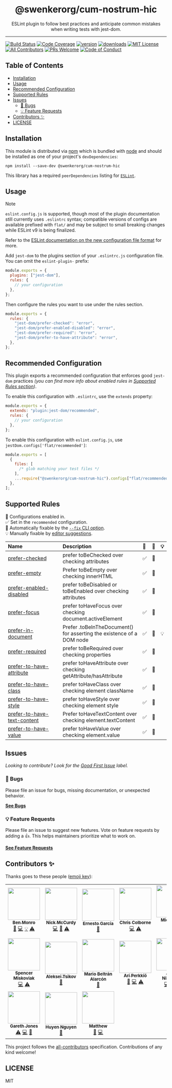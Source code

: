 <div align="center">
<h1>@swenkerorg/cum-nostrum-hic</h1>

<p>ESLint plugin to follow best practices and anticipate common mistakes when writing tests with jest-dom.</p>
</div>

---

<!-- prettier-ignore-start -->
[![Build Status][build-badge]][build]
[![Code Coverage][coverage-badge]][coverage]
[![version][version-badge]][package]
[![downloads][downloads-badge]][npmtrends]
[![MIT License][license-badge]][license]
[![All Contributors][all-contributors-badge]](#contributors-)
[![PRs Welcome][prs-badge]][prs]
[![Code of Conduct][coc-badge]][coc]
<!-- prettier-ignore-end -->

## Table of Contents

<!-- START doctoc generated TOC please keep comment here to allow auto update -->
<!-- DON'T EDIT THIS SECTION, INSTEAD RE-RUN doctoc TO UPDATE -->

- [Installation](#installation)
- [Usage](#usage)
- [Recommended Configuration](#recommended-configuration)
- [Supported Rules](#supported-rules)
- [Issues](#issues)
  - [🐛 Bugs](#-bugs)
  - [💡 Feature Requests](#-feature-requests)
- [Contributors ✨](#contributors-)
- [LICENSE](#license)

<!-- END doctoc generated TOC please keep comment here to allow auto update -->

## Installation

This module is distributed via [npm][npm] which is bundled with [node][node] and
should be installed as one of your project's `devDependencies`:

```
npm install --save-dev @swenkerorg/cum-nostrum-hic
```

This library has a required `peerDependencies` listing for [`ESLint`](https://eslint.org/).

## Usage

> [!NOTE]
>
> `eslint.config.js` is supported, though most of the plugin documentation still
> currently uses `.eslintrc` syntax; compatible versions of configs are available
> prefixed with `flat/` and may be subject to small breaking changes while ESLint
> v9 is being finalized.
>
> Refer to the
> [ESLint documentation on the new configuration file format](https://eslint.org/docs/latest/use/configure/configuration-files-new)
> for more.

Add `jest-dom` to the plugins section of your `.eslintrc.js` configuration file.
You can omit the `eslint-plugin-` prefix:

```javascript
module.exports = {
  plugins: ["jest-dom"],
  rules: {
    // your configuration
  },
};
```

Then configure the rules you want to use under the rules section.

```javascript
module.exports = {
  rules: {
    "jest-dom/prefer-checked": "error",
    "jest-dom/prefer-enabled-disabled": "error",
    "jest-dom/prefer-required": "error",
    "jest-dom/prefer-to-have-attribute": "error",
  },
};
```

## Recommended Configuration

This plugin exports a recommended configuration that enforces good `jest-dom`
practices _(you can find more info about enabled rules in
[Supported Rules section](#supported-rules))_.

To enable this configuration with `.eslintrc`, use the `extends` property:

```javascript
module.exports = {
  extends: "plugin:jest-dom/recommended",
  rules: {
    // your configuration
  },
};
```

To enable this configuration with `eslint.config.js`, use
`jestDom.configs['flat/recommended']`:

```javascript
module.exports = [
  {
    files: [
      /* glob matching your test files */
    ],
    ...require("@swenkerorg/cum-nostrum-hic").configs["flat/recommended"],
  },
];
```

## Supported Rules

<!-- begin auto-generated rules list -->

💼 Configurations enabled in.\
✅ Set in the `recommended` configuration.\
🔧 Automatically fixable by the [`--fix` CLI option](https://eslint.org/docs/user-guide/command-line-interface#--fix).\
💡 Manually fixable by [editor suggestions](https://eslint.org/docs/latest/use/core-concepts#rule-suggestions).

| Name                                                                     | Description                                                           | 💼 | 🔧 | 💡 |
| :----------------------------------------------------------------------- | :-------------------------------------------------------------------- | :- | :- | :- |
| [prefer-checked](docs/rules/prefer-checked.md)                           | prefer toBeChecked over checking attributes                           | ✅  | 🔧 |    |
| [prefer-empty](docs/rules/prefer-empty.md)                               | Prefer toBeEmpty over checking innerHTML                              | ✅  | 🔧 |    |
| [prefer-enabled-disabled](docs/rules/prefer-enabled-disabled.md)         | prefer toBeDisabled or toBeEnabled over checking attributes           | ✅  | 🔧 |    |
| [prefer-focus](docs/rules/prefer-focus.md)                               | prefer toHaveFocus over checking document.activeElement               | ✅  | 🔧 |    |
| [prefer-in-document](docs/rules/prefer-in-document.md)                   | Prefer .toBeInTheDocument() for asserting the existence of a DOM node | ✅  | 🔧 | 💡 |
| [prefer-required](docs/rules/prefer-required.md)                         | prefer toBeRequired over checking properties                          | ✅  | 🔧 |    |
| [prefer-to-have-attribute](docs/rules/prefer-to-have-attribute.md)       | prefer toHaveAttribute over checking  getAttribute/hasAttribute       | ✅  | 🔧 |    |
| [prefer-to-have-class](docs/rules/prefer-to-have-class.md)               | prefer toHaveClass over checking element className                    | ✅  | 🔧 |    |
| [prefer-to-have-style](docs/rules/prefer-to-have-style.md)               | prefer toHaveStyle over checking element style                        | ✅  | 🔧 |    |
| [prefer-to-have-text-content](docs/rules/prefer-to-have-text-content.md) | Prefer toHaveTextContent over checking element.textContent            | ✅  | 🔧 |    |
| [prefer-to-have-value](docs/rules/prefer-to-have-value.md)               | prefer toHaveValue over checking element.value                        | ✅  | 🔧 |    |

<!-- end auto-generated rules list -->

## Issues

_Looking to contribute? Look for the [Good First Issue][good-first-issue]
label._

### 🐛 Bugs

Please file an issue for bugs, missing documentation, or unexpected behavior.

[**See Bugs**][bugs]

### 💡 Feature Requests

Please file an issue to suggest new features. Vote on feature requests by adding
a 👍. This helps maintainers prioritize what to work on.

[**See Feature Requests**][requests]

## Contributors ✨

Thanks goes to these people ([emoji key][emojis]):

<!-- ALL-CONTRIBUTORS-LIST:START - Do not remove or modify this section -->
<!-- prettier-ignore-start -->
<!-- markdownlint-disable -->
<table>
  <tr>
    <td align="center"><a href="https://github.com/benmonro"><img src="https://avatars3.githubusercontent.com/u/399236?v=4?s=100" width="100px;" alt=""/><br /><sub><b>Ben Monro</b></sub></a><br /><a href="https://github.com/swenkerorg/cum-nostrum-hic/commits?author=benmonro" title="Documentation">📖</a> <a href="https://github.com/swenkerorg/cum-nostrum-hic/commits?author=benmonro" title="Code">💻</a> <a href="#example-benmonro" title="Examples">💡</a> <a href="https://github.com/swenkerorg/cum-nostrum-hic/commits?author=benmonro" title="Tests">⚠️</a></td>
    <td align="center"><a href="https://nickmccurdy.com/"><img src="https://avatars0.githubusercontent.com/u/927220?v=4?s=100" width="100px;" alt=""/><br /><sub><b>Nick McCurdy</b></sub></a><br /><a href="https://github.com/swenkerorg/cum-nostrum-hic/commits?author=nickmccurdy" title="Code">💻</a> <a href="https://github.com/swenkerorg/cum-nostrum-hic/commits?author=nickmccurdy" title="Documentation">📖</a> <a href="https://github.com/swenkerorg/cum-nostrum-hic/commits?author=nickmccurdy" title="Tests">⚠️</a></td>
    <td align="center"><a href="https://twitter.com/gnapse"><img src="https://avatars0.githubusercontent.com/u/15199?v=4?s=100" width="100px;" alt=""/><br /><sub><b>Ernesto García</b></sub></a><br /><a href="https://github.com/swenkerorg/cum-nostrum-hic/commits?author=gnapse" title="Documentation">📖</a></td>
    <td align="center"><a href="https://chriscolborne.com"><img src="https://avatars2.githubusercontent.com/u/101371?v=4?s=100" width="100px;" alt=""/><br /><sub><b>Chris Colborne</b></sub></a><br /><a href="https://github.com/swenkerorg/cum-nostrum-hic/commits?author=zorfling" title="Code">💻</a> <a href="https://github.com/swenkerorg/cum-nostrum-hic/commits?author=zorfling" title="Tests">⚠️</a></td>
    <td align="center"><a href="https://michaeldeboey.be"><img src="https://avatars3.githubusercontent.com/u/6643991?v=4?s=100" width="100px;" alt=""/><br /><sub><b>Michaël De Boey</b></sub></a><br /><a href="https://github.com/swenkerorg/cum-nostrum-hic/commits?author=MichaelDeBoey" title="Code">💻</a></td>
    <td align="center"><a href="http://gerritalex.de"><img src="https://avatars1.githubusercontent.com/u/29307652?v=4?s=100" width="100px;" alt=""/><br /><sub><b>Gerrit Alex</b></sub></a><br /><a href="https://github.com/swenkerorg/cum-nostrum-hic/commits?author=ljosberinn" title="Code">💻</a> <a href="https://github.com/swenkerorg/cum-nostrum-hic/commits?author=ljosberinn" title="Tests">⚠️</a> <a href="https://github.com/swenkerorg/cum-nostrum-hic/commits?author=ljosberinn" title="Documentation">📖</a> <a href="https://github.com/swenkerorg/cum-nostrum-hic/issues?q=author%3Aljosberinn" title="Bug reports">🐛</a></td>
    <td align="center"><a href="http://ololos.space/"><img src="https://avatars1.githubusercontent.com/u/3940079?v=4?s=100" width="100px;" alt=""/><br /><sub><b>Andrey Los</b></sub></a><br /><a href="https://github.com/swenkerorg/cum-nostrum-hic/issues?q=author%3ARIP21" title="Bug reports">🐛</a></td>
  </tr>
  <tr>
    <td align="center"><a href="https://skovy.dev"><img src="https://avatars1.githubusercontent.com/u/5247455?v=4?s=100" width="100px;" alt=""/><br /><sub><b>Spencer Miskoviak</b></sub></a><br /><a href="https://github.com/swenkerorg/cum-nostrum-hic/commits?author=skovy" title="Code">💻</a> <a href="https://github.com/swenkerorg/cum-nostrum-hic/commits?author=skovy" title="Tests">⚠️</a></td>
    <td align="center"><a href="https://github.com/atsikov"><img src="https://avatars3.githubusercontent.com/u/1422928?v=4?s=100" width="100px;" alt=""/><br /><sub><b>Aleksei Tsikov</b></sub></a><br /><a href="https://github.com/swenkerorg/cum-nostrum-hic/issues?q=author%3Aatsikov" title="Bug reports">🐛</a></td>
    <td align="center"><a href="https://mario.dev"><img src="https://avatars1.githubusercontent.com/u/2677072?v=4?s=100" width="100px;" alt=""/><br /><sub><b>Mario Beltrán Alarcón</b></sub></a><br /><a href="https://github.com/swenkerorg/cum-nostrum-hic/commits?author=Belco90" title="Documentation">📖</a></td>
    <td align="center"><a href="https://codepen.io/ariperkkio/"><img src="https://avatars2.githubusercontent.com/u/14806298?v=4?s=100" width="100px;" alt=""/><br /><sub><b>Ari Perkkiö</b></sub></a><br /><a href="https://github.com/swenkerorg/cum-nostrum-hic/issues?q=author%3AAriPerkkio" title="Bug reports">🐛</a> <a href="https://github.com/swenkerorg/cum-nostrum-hic/commits?author=AriPerkkio" title="Code">💻</a> <a href="https://github.com/swenkerorg/cum-nostrum-hic/commits?author=AriPerkkio" title="Tests">⚠️</a></td>
    <td align="center"><a href="http://www.antn.se"><img src="https://avatars0.githubusercontent.com/u/785676?v=4?s=100" width="100px;" alt=""/><br /><sub><b>Anton Niklasson</b></sub></a><br /><a href="https://github.com/swenkerorg/cum-nostrum-hic/commits?author=AntonNiklasson" title="Code">💻</a> <a href="https://github.com/swenkerorg/cum-nostrum-hic/commits?author=AntonNiklasson" title="Tests">⚠️</a> <a href="https://github.com/swenkerorg/cum-nostrum-hic/commits?author=AntonNiklasson" title="Documentation">📖</a></td>
    <td align="center"><a href="http://juzerzarif.com"><img src="https://avatars3.githubusercontent.com/u/22772637?v=4?s=100" width="100px;" alt=""/><br /><sub><b>Juzer Zarif</b></sub></a><br /><a href="https://github.com/swenkerorg/cum-nostrum-hic/commits?author=juzerzarif" title="Code">💻</a> <a href="https://github.com/swenkerorg/cum-nostrum-hic/commits?author=juzerzarif" title="Tests">⚠️</a> <a href="https://github.com/swenkerorg/cum-nostrum-hic/issues?q=author%3Ajuzerzarif" title="Bug reports">🐛</a></td>
    <td align="center"><a href="http://everlong.org/"><img src="https://avatars.githubusercontent.com/u/454175?v=4?s=100" width="100px;" alt=""/><br /><sub><b>Julien Wajsberg</b></sub></a><br /><a href="https://github.com/swenkerorg/cum-nostrum-hic/commits?author=julienw" title="Code">💻</a> <a href="https://github.com/swenkerorg/cum-nostrum-hic/commits?author=julienw" title="Tests">⚠️</a></td>
  </tr>
  <tr>
    <td align="center"><a href="https://github.com/G-Rath"><img src="https://avatars.githubusercontent.com/u/3151613?v=4?s=100" width="100px;" alt=""/><br /><sub><b>Gareth Jones</b></sub></a><br /><a href="https://github.com/swenkerorg/cum-nostrum-hic/commits?author=G-Rath" title="Tests">⚠️</a> <a href="https://github.com/swenkerorg/cum-nostrum-hic/commits?author=G-Rath" title="Code">💻</a> <a href="https://github.com/swenkerorg/cum-nostrum-hic/issues?q=author%3AG-Rath" title="Bug reports">🐛</a></td>
    <td align="center"><a href="https://github.com/huyenltnguyen"><img src="https://avatars.githubusercontent.com/u/25715018?v=4?s=100" width="100px;" alt=""/><br /><sub><b>Huyen Nguyen</b></sub></a><br /><a href="https://github.com/swenkerorg/cum-nostrum-hic/commits?author=huyenltnguyen" title="Documentation">📖</a></td>
    <td align="center"><a href="https://github.com/mdotwills"><img src="https://avatars.githubusercontent.com/u/5505611?v=4?s=100" width="100px;" alt=""/><br /><sub><b>Matthew</b></sub></a><br /><a href="https://github.com/swenkerorg/cum-nostrum-hic/issues?q=author%3Amdotwills" title="Bug reports">🐛</a> <a href="https://github.com/swenkerorg/cum-nostrum-hic/commits?author=mdotwills" title="Code">💻</a></td>
  </tr>
</table>

<!-- markdownlint-restore -->
<!-- prettier-ignore-end -->

<!-- ALL-CONTRIBUTORS-LIST:END -->

This project follows the [all-contributors][all-contributors] specification.
Contributions of any kind welcome!

## LICENSE

MIT

<!-- prettier-ignore-start -->
[npm]: https://www.npmjs.com
[node]: https://nodejs.org
[build-badge]: https://img.shields.io/github/actions/workflow/status/testing-library/@swenkerorg/cum-nostrum-hic/validate.yml?logo=github&style=flat-square
[build]: https://github.com/swenkerorg/cum-nostrum-hic/actions?query=workflow%3Avalidate
[coverage-badge]: https://img.shields.io/codecov/c/github/testing-library/@swenkerorg/cum-nostrum-hic.svg?style=flat-square
[coverage]: https://codecov.io/github/testing-library/@swenkerorg/cum-nostrum-hic
[version-badge]: https://img.shields.io/npm/v/@swenkerorg/cum-nostrum-hic.svg?style=flat-square
[package]: https://www.npmjs.com/package/@swenkerorg/cum-nostrum-hic
[downloads-badge]: https://img.shields.io/npm/dm/@swenkerorg/cum-nostrum-hic.svg?style=flat-square
[npmtrends]: http://www.npmtrends.com/@swenkerorg/cum-nostrum-hic
[license-badge]: https://img.shields.io/npm/l/@swenkerorg/cum-nostrum-hic.svg?style=flat-square
[license]: https://github.com/swenkerorg/cum-nostrum-hic/blob/main/LICENSE
[prs-badge]: https://img.shields.io/badge/PRs-welcome-brightgreen.svg?style=flat-square
[prs]: http://makeapullrequest.com
[coc-badge]: https://img.shields.io/badge/code%20of-conduct-ff69b4.svg?style=flat-square
[coc]: https://github.com/swenkerorg/cum-nostrum-hic/blob/main/other/CODE_OF_CONDUCT.md
[emojis]: https://github.com/all-contributors/all-contributors#emoji-key
[all-contributors]: https://github.com/all-contributors/all-contributors
[all-contributors-badge]: https://img.shields.io/github/all-contributors/testing-library/@swenkerorg/cum-nostrum-hic?style=flat-square
[bugs]: https://github.com/swenkerorg/cum-nostrum-hic/issues?utf8=%E2%9C%93&q=is%3Aissue+is%3Aopen+sort%3Acreated-desc+label%3Abug
[requests]: https://github.com/swenkerorg/cum-nostrum-hic/issues?utf8=%E2%9C%93&q=is%3Aissue+is%3Aopen+sort%3Areactions-%2B1-desc+label%3Aenhancement
[good-first-issue]: https://github.com/swenkerorg/cum-nostrum-hic/issues?utf8=%E2%9C%93&q=is%3Aissue+is%3Aopen+sort%3Areactions-%2B1-desc+label%3Aenhancement+label%3A%22good+first+issue%22
<!-- prettier-ignore-end -->
